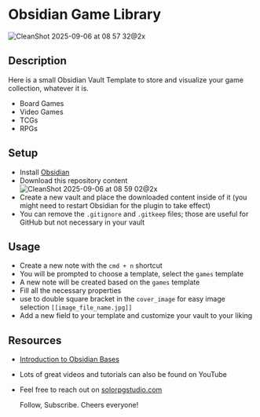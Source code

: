 # Obsidian Game Library

![CleanShot 2025-09-06 at 08 57 32@2x](https://github.com/user-attachments/assets/572bdfdc-4e74-4c96-972a-e91630616ef4)


## Description

Here is a small Obsidian Vault Template to store and visualize your game collection, whatever it is. 
- Board Games
- Video Games
- TCGs
- RPGs

## Setup

- Install [Obsidian](https://obsidian.md)
- Download this repository content 
![CleanShot 2025-09-06 at 08 59 02@2x](https://github.com/user-attachments/assets/117473ad-cfff-4150-b075-442949d64bf6)
- Create a new vault and place the downloaded content inside of it (you might need to restart Obsidian for the plugin to take effect)
- You can remove the `.gitignore` and `.gitkeep` files; those are useful for GitHub but not necessary in your vault

## Usage

- Create a new note with the `cmd + n` shortcut
- You will be prompted to choose a template, select the `games` template
- A new note will be created based on the `games` template
- Fill all the necessary properties
- use to double square bracket in the `cover_image` for easy image selection `[[image_file_name.jpg]]`
- Add a new field to your template and customize your vault to your liking

## Resources
- [Introduction to Obsidian Bases](https://help.obsidian.md/bases)
- Lots of great videos and tutorials can also be found on YouTube
- Feel free to reach out on [solorpgstudio.com](https://www.solorpgstudio.com)

  Follow, Subscribe. Cheers everyone!
